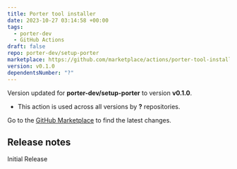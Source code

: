 ```yaml
---
title: Porter tool installer
date: 2023-10-27 03:14:58 +00:00
tags:
  - porter-dev
  - GitHub Actions
draft: false
repo: porter-dev/setup-porter
marketplace: https://github.com/marketplace/actions/porter-tool-installer
version: v0.1.0
dependentsNumber: "?"
---
```



Version updated for **porter-dev/setup-porter** to version **v0.1.0**.
- This action is used across all versions by **?** repositories.

Go to the [GitHub Marketplace](https://github.com/marketplace/actions/porter-tool-installer) to find the latest changes.

## Release notes

Initial Release
